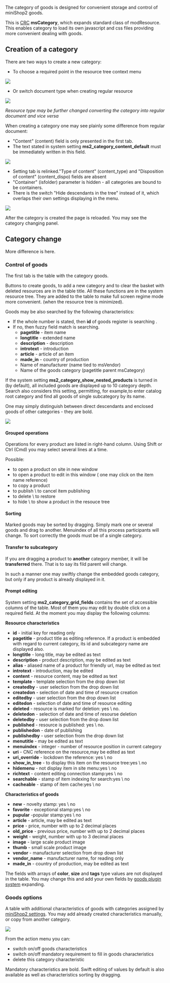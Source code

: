 The category of goods is designed for convenient storage and control of miniShop2 goods.

This is [CRC][0] **msCategory**, which expands standard class of modResource.
This enables category to load its own javascript and css files providing more convenient dealing with goods.

## Creation of a category

There are two ways to create a new category:

* To choose a required point in the resource tree context menu

[![](https://file.modx.pro/files/d/8/7/d87edd56ee056286ed8eb4575db6df6cs.jpg)](https://file.modx.pro/files/d/8/7/d87edd56ee056286ed8eb4575db6df6c.png)

* Or switch document type when creating regular resource

[![](https://file.modx.pro/files/c/b/c/cbc1e2f61632967c578cdfc22763ad93s.jpg)](https://file.modx.pro/files/c/b/c/cbc1e2f61632967c578cdfc22763ad93.png)

*Resource type may be further changed converting the category into regular document and vice versa*

When creating a category one may see plainly some difference from regular document:

* "Content" (content) field is only presented in the first tab.
* The text stated in system setting **ms2_category_content_default** must be immediately written in this field.

[![](https://file.modx.pro/files/0/e/0/0e0fa2e909480f5310381da4ed291552s.jpg)](https://file.modx.pro/files/0/e/0/0e0fa2e909480f5310381da4ed291552.png)

* Setting tab is relinked."Type of content" (content_type) and "Disposition of content" (content_dispo) fields are absent
* "Container" (isfolder) parameter is hidden - all categories are bound to be containers.
* There is the switch "Hide descendants in the tree" instead of it, which overlaps their own settings displaying in the menu.

[![](https://file.modx.pro/files/5/4/a/54ad024a03e945a7017c06b93edce074s.jpg)](https://file.modx.pro/files/5/4/a/54ad024a03e945a7017c06b93edce074.png)

After the category is created the page is reloaded. You may see the category changing panel.

## Category change

More difference is here.

### Control of goods

The first tab is the table with the category goods.

Buttons to create goods, to add a new category and to clear the basket with deleted resources are in the table title.
All these functions are in the system resource tree. They are added to the table to make full screen regime mode more convenient.
(when the resource tree is minimized).

Goods may be also searched by the following characteristics:

* If the whole number is stated, then **id** of goods register is searching .
* If no, then fuzzy field match is searching.
  * **pagetitle** - item name
  * **longtitle** - extended name
  * **description** - description
  * **introtext** - introduction
  * **article** - article of an item
  * **made_in** - country of production
  * Name of manufacturer (name tied to msVendor)
  * Name of the goods category (pagetitle parent msCategory)

If the system setting **ms2_category_show_nested_products** is turned in (by default), all included goods are  displayed up to 10 category depth.
Search also considers this setting, permitting, for example,to enter catalog root category and find all goods of single subcategory by its name.

One may simply distinguish between direct descendants and enclosed goods of other categories - they are bold.

[![](https://file.modx.pro/files/c/f/d/cfd7aedea1539f18cffb4b7077acbca0s.jpg)](https://file.modx.pro/files/c/f/d/cfd7aedea1539f18cffb4b7077acbca0.png)

#### Grouped operations

Operations for every product are listed in right-hand column. Using Shift or Ctrl (Cmd) you may select several lines at a time.

Possible:

* to open a product on site in new window
* to open a product to edit in this window ( one may click on the item name reference)
* to copy a product
* to publish \ to cancel item publishing
* to delete \ to restore
* to hide \ to show a product in the resouce tree

#### Sorting

Marked goods may be sorted by dragging.
Simply mark one or several goods and drag to another. Menuindex of all this process participants will change.
To sort correctly the goods must be of a single category.

#### Transfer to subcategory

If you are dragging a product to **another** category member, it will be **transferred** there.
That is to say its fild parent will change.

In such a manner one may swiftly change the embedded goods category, but only if any product is already displayed in it.

#### Prompt editing

System setting **ms2_category_grid_fields** contains the set of accessible columns of the table.
Most of them you may edit by double click on a required field.
At the moment you may display the following columns:

**Resource characteristics**

* **id** - initial key for reading only
* **pagetitle** - product title as editing reference. If a product is embedded with regard to current category, its id and subcategory name are displayed also.
* **longtitle** - long title, may be edited as text
* **description** - product description, may be edited as text
* **alias** - aliased name of a product for friendly url, may be edited as text
* **introtext** - introduction, may be edited
* **content** - resource content,  may be edited as text
* **template** - template selection from the drop down list
* **createdby** - user selection from the drop down list
* **createdon** - selection of date and time of resource creation
* **editedby** - user selection from the drop down list
* **editedon** - selection of date and time of resource editing
* **deleted** - resource is marked for deletion: yes \ no.
* **deletedon** - selection of date and time of resourse deletion
* **deletedby** - user selection from the drop down list
* **published** - resource is published: yes \ no.
* **publishedon** - date of publishing
* **publishedby** - user selection from the drop down list
* **menutitle** - may be edited as text
* **menuindex** - integer - number of resource position in current category
* **uri** - CNC reference on the resource,may be edited as text
* **uri_override** - lockdown the reference: yes \ no
* **show_in_tree** - to display this item on the resource tree:yes \ no
* **hidemenu** - not display item in site menu:yes \ no
* **richtext** - content editing connection stamp:yes \ no
* **searchable** - stamp of item indexing for search:yes \ no
* **cacheable** - stamp of item cache:yes \ no

**Characteristics of goods**

* **new** - novelty stamp: yes \ no
* **favorite** - exceptional stamp:yes \ no
* **pupular** -popular stamp:yes \ no
* **article** - article, may be edited as text
* **price** - price, number with up to 2 decimal places
* **old_price** - previous price,  number with up to 2 decimal places
* **weight** - weight, number with up to 3 decimal places
* **image** - large scale product image
* **thumb** - small scale product image
* **vendor** - manufacturer selection from drop down list
* **vendor_name** - manufacturer name, for reading only
* **made_in** - country of production, may be edited as text

The fields with arrays of **color**, **size** and **tags** type values are not displayed in the table.
You may change this and add your own fields  by [goods plugin system][1] expanding.

### Goods options

A table with additional characteristics of goods with categories assigned by [miniShop2 settings][2].
You may add already created characteristics manually, or copy from another category.

[![](https://file.modx.pro/files/b/d/7/bd729e2da9295e635ffe33e1926c1a3cs.jpg)](https://file.modx.pro/files/b/d/7/bd729e2da9295e635ffe33e1926c1a3c.png)

From the action menu you can:

* switch on/off goods characteristics
* switch on/off mandatory requirement to fill in goods characteristics
* delete this category characteristic

Mandatory characteristics are bold.
Swift editing of values by default is also available as well as characteristics sorting by dragging.

[0]: http://rtfm.modx.com/revolution/2.x/developing-in-modx/advanced-development/custom-resource-classes
[1]: /components/02_miniShop2/03_development/01_plugin_goods.md
[2]: /components/02_miniShop2/01_Interface/04_Settings.md
